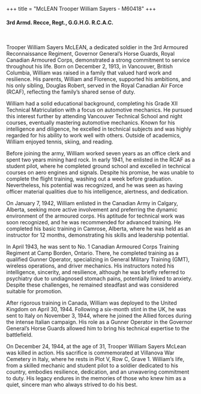 +++
title = "McLEAN Trooper William Sayers - M60418"
+++

#### 3rd Armd. Recce, Regt., G.G.H.G. R.C.A.C.
<br>


Trooper William Sayers McLEAN, a dedicated soldier in the 3rd Armoured Reconnaissance Regiment, Governor General’s Horse Guards, Royal Canadian Armoured Corps, demonstrated a strong commitment to service throughout his life. Born on December 2, 1913, in Vancouver, British Columbia, William was raised in a family that valued hard work and resilience. His parents, William and Florence, supported his ambitions, and his only sibling, Douglas Robert, served in the Royal Canadian Air Force (RCAF), reflecting the family’s shared sense of duty.

William had a solid educational background, completing his Grade XII Technical Matriculation with a focus on automotive mechanics. He pursued this interest further by attending Vancouver Technical School and night courses, eventually mastering automotive mechanics. Known for his intelligence and diligence, he excelled in technical subjects and was highly regarded for his ability to work well with others. Outside of academics, William enjoyed tennis, skiing, and reading.

Before joining the army, William worked seven years as an office clerk and spent two years mining hard rock. In early 1941, he enlisted in the RCAF as a student pilot, where he completed ground school and excelled in technical courses on aero engines and signals. Despite his promise, he was unable to complete the flight training, washing out a week before graduation. Nevertheless, his potential was recognized, and he was seen as having officer material qualities due to his intelligence, alertness, and dedication.

On January 7, 1942, William enlisted in the Canadian Army in Calgary, Alberta, seeking more active involvement and preferring the dynamic environment of the armoured corps. His aptitude for technical work was soon recognized, and he was recommended for advanced training. He completed his basic training in Camrose, Alberta, where he was held as an instructor for 12 months, demonstrating his skills and leadership potential.

In April 1943, he was sent to No. 1 Canadian Armoured Corps Training Regiment at Camp Borden, Ontario. There, he completed training as a qualified Gunner Operator, specializing in General Military Training (GMT), wireless operations, and driver mechanics. His instructors noted his intelligence, sincerity, and resilience, although he was briefly referred to psychiatry due to undiagnosed stomach pains, potentially linked to anxiety. Despite these challenges, he remained steadfast and was considered suitable for promotion.

After rigorous training in Canada, William was deployed to the United Kingdom on April 30, 1944. Following a six-month stint in the UK, he was sent to Italy on November 3, 1944, where he joined the Allied forces during the intense Italian campaign. His role as a Gunner Operator in the Governor General’s Horse Guards allowed him to bring his technical expertise to the battlefield.

On December 24, 1944, at the age of 31, Trooper William Sayers McLean was killed in action. 
His sacrifice is commemorated at Villanova War Cemetery in Italy, where he rests in Plot V, Row C, Grave 1. William’s life, from a skilled mechanic and student pilot to a soldier dedicated to his country, embodies resilience, dedication, and an unwavering commitment to duty. His legacy endures in the memories of those who knew him as a quiet, sincere man who always strived to do his best.
